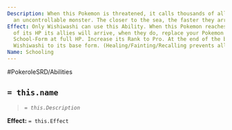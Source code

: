 ```yaml
---
Description: When this Pokemon is threatened, it calls thousands of allies to create
  an uncontrollable monster. The closer to the sea, the faster they arrive.
Effect: Only Wishiwashi can use this Ability. When this Pokemon reaches half or less
  of its HP its allies will arrive, when they do, replace your Pokemon for Wishiwashi
  School-Form at full HP. Increase its Rank to Pro. At the end of the battle restore
  Wishiwashi to its base form. (Healing/Fainting/Recalling prevents allies from arriving)
Name: Schooling
---
```


#PokeroleSRD/Abilities

## `= this.name`

> *`= this.Description`*

**Effect:** `= this.Effect`